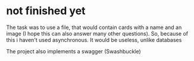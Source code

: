 # not finished yet





The task was to use a file, that would contain cards with a name and an image (I hope this can also answer many other questions). So, because of this i haven't used asynchronous. It would be useless, unlike databases

The project also implements a swagger (Swashbuckle)